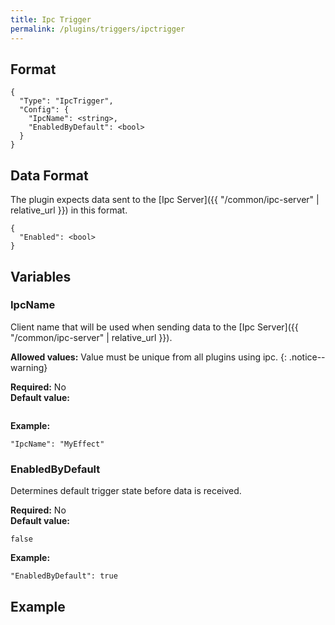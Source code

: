 ```yaml
---
title: Ipc Trigger
permalink: /plugins/triggers/ipctrigger
---
```


## Format

~~~
{
  "Type": "IpcTrigger",
  "Config": {
    "IpcName": <string>,
    "EnabledByDefault": <bool>
  }
}
~~~

## Data Format

The plugin expects data sent to the [Ipc Server]({{ "/common/ipc-server" | relative_url }}) in this format.

~~~
{
  "Enabled": <bool>
}
~~~

## Variables

### IpcName
<div class="variable-block" markdown="block">

Client name that will be used when sending data to the [Ipc Server]({{ "/common/ipc-server" | relative_url }}).

**Allowed values:** Value must be unique from all plugins using ipc.
{: .notice--warning}

**Required:** No<br>
**Default value:**
~~~
~~~
**Example:**
~~~
"IpcName": "MyEffect"
~~~

</div>

### EnabledByDefault
<div class="variable-block" markdown="block">

Determines default trigger state before data is received.

**Required:** No<br>
**Default value:**
~~~
false
~~~
**Example:**
~~~
"EnabledByDefault": true
~~~

</div>

## Example

~~~
~~~